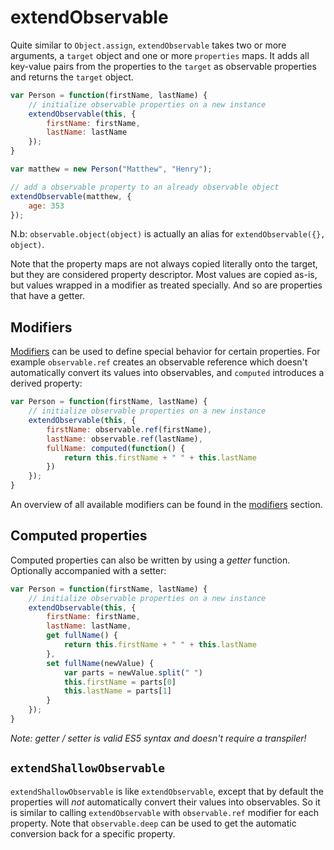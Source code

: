 # extendObservable

Quite similar to `Object.assign`, `extendObservable` takes two or more arguments, a `target` object and one or more `properties` maps.
It adds all key-value pairs from the properties to the `target` as observable properties and returns the `target` object.

```javascript
var Person = function(firstName, lastName) {
	// initialize observable properties on a new instance
	extendObservable(this, {
		firstName: firstName,
		lastName: lastName
	});
}

var matthew = new Person("Matthew", "Henry");

// add a observable property to an already observable object
extendObservable(matthew, {
	age: 353
});
```

N.b:  `observable.object(object)` is actually an alias for `extendObservable({}, object)`.

Note that the property maps are not always copied literally onto the target, but they are considered property descriptor.
Most values are copied as-is, but values wrapped in a modifier as treated specially. And so are properties that have a getter.

## Modifiers

[Modifiers](modifiers.md) can be used to define special behavior for certain properties.
For example `observable.ref` creates an observable reference which doesn't automatically convert its values into observables, and `computed` introduces a derived property:

```javascript
var Person = function(firstName, lastName) {
	// initialize observable properties on a new instance
	extendObservable(this, {
		firstName: observable.ref(firstName),
		lastName: observable.ref(lastName),
		fullName: computed(function() {
			return this.firstName + " " + this.lastName
		})
	});
}
```

An overview of all available modifiers can be found in the [modifiers](modifiers.md) section.

## Computed properties

Computed properties can also be written by using a *getter* function. Optionally accompanied with a setter:

```javascript
var Person = function(firstName, lastName) {
	// initialize observable properties on a new instance
	extendObservable(this, {
		firstName: firstName,
		lastName: lastName,
		get fullName() {
			return this.firstName + " " + this.lastName
		},
		set fullName(newValue) {
			var parts = newValue.split(" ")
			this.firstName = parts[0]
			this.lastName = parts[1]
		}
	});
}
```

_Note: getter / setter is valid ES5 syntax and doesn't require a transpiler!_

## `extendShallowObservable`

`extendShallowObservable` is like `extendObservable`, except that by default the properties will *not* automatically convert their values into observables.
So it is similar to calling `extendObservable` with `observable.ref` modifier for each property.
Note that `observable.deep` can be used to get the automatic conversion back for a specific property.
